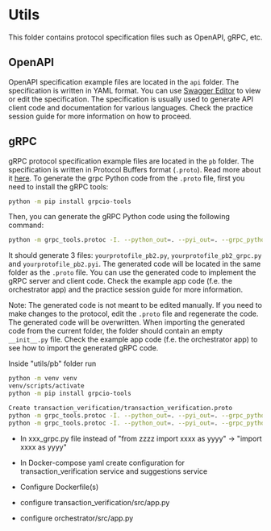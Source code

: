 # Utils

This folder contains protocol specification files such as OpenAPI, gRPC, etc.

## OpenAPI

OpenAPI specification example files are located in the `api` folder. The specification is written in YAML format. You can use [Swagger Editor](https://editor.swagger.io/) to view or edit the specification. The specification is usually used to generate API client code and documentation for various languages. Check the practice session guide for more information on how to proceed.

## gRPC

gRPC protocol specification example files are located in the `pb` folder. The specification is written in Protocol Buffers format (`.proto`). Read more about it [here](https://grpc.io/docs/languages/python/quickstart/). 
To generate the grpc Python code from the `.proto` file, first you need to install the gRPC tools:

```bash
python -m pip install grpcio-tools
```

Then, you can generate the gRPC Python code using the following command:

```bash
python -m grpc_tools.protoc -I. --python_out=. --pyi_out=. --grpc_python_out=. ./yourprotofile.proto
```

It should generate 3 files: `yourprotofile_pb2.py`, `yourprotofile_pb2_grpc.py` and `yourprotofile_pb2.pyi`. The generated code will be located in the same folder as the `.proto` file. You can use the generated code to implement the gRPC server and client code. Check the example app code (f.e. the orchestrator app) and the practice session guide for more information.

Note: The generated code is not meant to be edited manually. If you need to make changes to the protocol, edit the `.proto` file and regenerate the code. The generated code will be overwritten. When importing the generated code from the current folder, the folder should contain an empty `__init__.py` file. Check the example app code (f.e. the orchestrator app) to see how to import the generated gRPC code.



Inside "utils/pb" folder run
```bash
python -m venv venv 
venv/scripts/activate
python -m pip install grpcio-tools

Create transaction_verification/transaction_verification.proto
python -m grpc_tools.protoc -I. --python_out=. --pyi_out=. --grpc_python_out=. ./transaction_verification/transaction_verification.proto
python -m grpc_tools.protoc -I. --python_out=. --pyi_out=. --grpc_python_out=. ./suggestions/suggestions.proto
```

- In xxx_grpc.py file instead of "from zzzz import xxxx as yyyy" -> "import xxxx as yyyy"

- In Docker-compose yaml create configuration for transaction_verification service and suggestions service
- Configure Dockerfile(s)
- configure transaction_verification/src/app.py
- configure orchestrator/src/app.py


